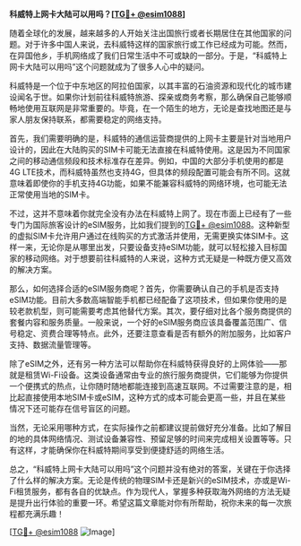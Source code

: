 **科威特上网卡大陆可以用吗？[[TG💪+ @esim1088](https://t.me/s/esim1088)]**

随着全球化的发展，越来越多的人开始关注出国旅行或者长期居住在其他国家的问题。对于许多中国人来说，去科威特这样的国家旅行或工作已经成为可能。然而，在异国他乡，手机网络成了我们日常生活中不可或缺的一部分。于是，“科威特上网卡大陆可以用吗”这个问题就成为了很多人心中的疑问。

科威特是一个位于中东地区的阿拉伯国家，以其丰富的石油资源和现代化的城市建设闻名于世。如果你计划前往科威特旅游、探亲或商务考察，那么确保自己能够顺畅地使用互联网是非常重要的。毕竟，在一个陌生的地方，无论是查找地图还是与家人朋友保持联系，都需要稳定的网络支持。

首先，我们需要明确的是，科威特的通信运营商提供的上网卡主要是针对当地用户设计的，因此在大陆购买的SIM卡可能无法直接在科威特使用。这是因为不同国家之间的移动通信频段和技术标准存在差异。例如，中国的大部分手机使用的都是4G LTE技术，而科威特虽然也支持4G，但具体的频段配置可能会有所不同。这就意味着即使你的手机支持4G功能，如果不能兼容科威特的网络环境，也可能无法正常使用当地的SIM卡。

不过，这并不意味着你就完全没有办法在科威特上网了。现在市面上已经有了一些专门为国际旅客设计的eSIM服务，比如我们提到的[TG💪+ @esim1088](https://t.me/s/esim1088)。这种新型的虚拟SIM卡允许用户通过在线购买的方式激活并使用，无需更换实体SIM卡。这样一来，无论你是从哪里出发，只要设备支持eSIM功能，就可以轻松接入目标国家的移动网络。对于想要前往科威特的人来说，这种方式无疑是一种既方便又高效的解决方案。

那么，如何选择合适的eSIM服务商呢？首先，你需要确认自己的手机是否支持eSIM功能。目前大多数高端智能手机都已经配备了这项技术，但如果你使用的是较老款机型，则可能需要考虑其他替代方案。其次，要仔细对比各个服务商提供的套餐内容和服务质量。一般来说，一个好的eSIM服务商应该具备覆盖范围广、信号稳定、资费合理等特点。此外，还要注意查看是否有额外的附加服务，比如客户支持、数据流量管理等。

除了eSIM之外，还有另一种方法可以帮助你在科威特获得良好的上网体验——那就是租赁Wi-Fi设备。这类设备通常由专业的旅行服务商提供，它们能够为你提供一个便携式的热点，让你随时随地都能连接到高速互联网。不过需要注意的是，相比起直接使用本地SIM卡或eSIM，这种方式的成本可能会更高一些，并且在某些情况下还可能存在信号盲区的问题。

当然，无论采用哪种方式，在实际操作之前都建议提前做好充分准备。比如了解目的地的具体网络情况、测试设备兼容性、预留足够的时间来完成相关设置等等。只有这样，才能确保你在科威特期间享受到便捷舒适的网络生活。

总之，“科威特上网卡大陆可以用吗”这个问题并没有绝对的答案，关键在于你选择了什么样的解决方案。无论是传统的物理SIM卡还是新兴的eSIM技术，亦或是Wi-Fi租赁服务，都有各自的优缺点。作为现代人，掌握多种获取海外网络的方法无疑是提升出行体验的重要一环。希望这篇文章能对你有所帮助，祝你未来的每一次旅程都充满乐趣！

[[TG💪+ @esim1088](https://t.me/s/esim1088) ![Image](https://i.postimg.cc/4NQfJmqS/Snipaste-2025-05-13-00-14-12.png)]